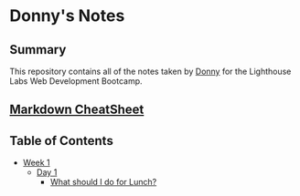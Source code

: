 # Donny's Notes

<!-- # This is an H1 header (largest)
###### This is an H6 header (smallest) -->
## Summary 
This repository contains all of the notes taken by [Donny](https://github.com/DonThePhan) for the Lighthouse Labs Web Development Bootcamp.

## [Markdown CheatSheet](https://github.com/adam-p/markdown-here/wiki/Markdown-Cheatsheet)

## Table of Contents
* [Week 1](/Week_1)
  * [Day 1](/Week_1/Day_1)
    * [What should I do for Lunch?](/Week_1/Day_1/What_Should_I_Do_for_Lunch_Tips.md)

<!-- 1. Item One 
2. Item Two
3. Item Three -->